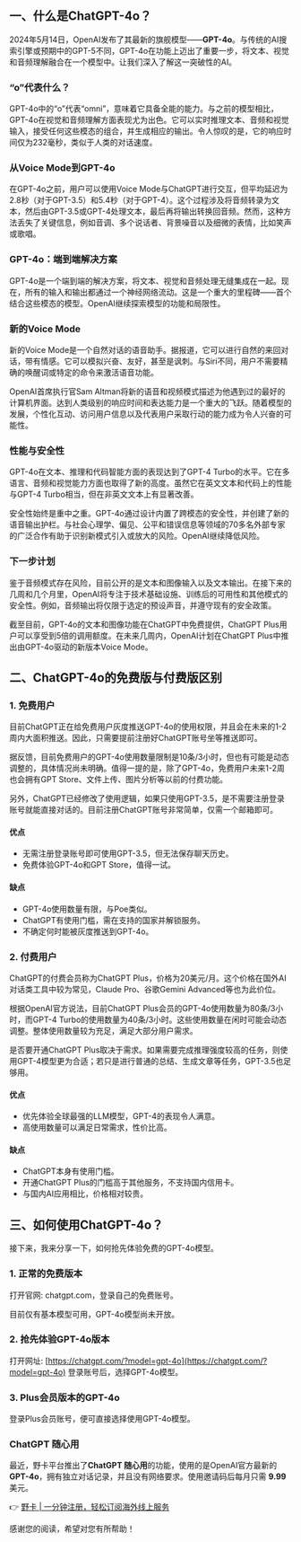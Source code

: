 ## 一、什么是ChatGPT-4o？

2024年5月14日，OpenAI发布了其最新的旗舰模型——**GPT-4o**。与传统的AI搜索引擎或预期中的GPT-5不同，GPT-4o在功能上迈出了重要一步，将文本、视觉和音频理解融合在一个模型中。让我们深入了解这一突破性的AI。

### “o”代表什么？

GPT-4o中的“o”代表“omni”，意味着它具备全能的能力。与之前的模型相比，GPT-4o在视觉和音频理解方面表现尤为出色。它可以实时推理文本、音频和视觉输入，接受任何这些模态的组合，并生成相应的输出。令人惊叹的是，它的响应时间仅为232毫秒，类似于人类的对话速度。

### 从Voice Mode到GPT-4o

在GPT-4o之前，用户可以使用Voice Mode与ChatGPT进行交互，但平均延迟为2.8秒（对于GPT-3.5）和5.4秒（对于GPT-4）。这个过程涉及将音频转录为文本，然后由GPT-3.5或GPT-4处理文本，最后再将输出转换回音频。然而，这种方法丢失了关键信息，例如音调、多个说话者、背景噪音以及细微的表情，比如笑声或歌唱。

### GPT-4o：端到端解决方案

GPT-4o是一个端到端的解决方案，将文本、视觉和音频处理无缝集成在一起。现在，所有的输入和输出都通过一个神经网络流动。这是一个重大的里程碑——首个结合这些模态的模型。OpenAI继续探索模型的功能和局限性。

### 新的Voice Mode

新的Voice Mode是一个自然对话的语音助手。据报道，它可以进行自然的来回对话，带有情感。它可以模拟兴奋、友好，甚至是讽刺。与Siri不同，用户不需要精确的唤醒词或特定的命令来激活语音功能。

OpenAI首席执行官Sam Altman将新的语音和视频模式描述为他遇到过的最好的计算机界面。达到人类级别的响应时间和表达能力是一个重大的飞跃。随着模型的发展，个性化互动、访问用户信息以及代表用户采取行动的能力成为令人兴奋的可能性。

### 性能与安全性

GPT-4o在文本、推理和代码智能方面的表现达到了GPT-4 Turbo的水平。它在多语言、音频和视觉能力方面也取得了新的高度。虽然它在英文文本和代码上的性能与GPT-4 Turbo相当，但在非英文文本上有显著改善。

安全性始终是重中之重。GPT-4o通过设计内置了跨模态的安全性，并创建了新的语音输出护栏。与社会心理学、偏见、公平和错误信息等领域的70多名外部专家的广泛合作有助于识别新模式引入或放大的风险。OpenAI继续降低风险。

### 下一步计划

鉴于音频模式存在风险，目前公开的是文本和图像输入以及文本输出。在接下来的几周和几个月里，OpenAI将专注于技术基础设施、训练后的可用性和其他模式的安全性。例如，音频输出将仅限于选定的预设声音，并遵守现有的安全政策。

截至目前，GPT-4o的文本和图像功能在ChatGPT中免费提供，ChatGPT Plus用户可以享受到5倍的调用额度。在未来几周内，OpenAI计划在ChatGPT Plus中推出由GPT-4o驱动的新版本Voice Mode。

## 二、ChatGPT-4o的免费版与付费版区别

### 1. 免费用户

目前ChatGPT正在给免费用户灰度推送GPT-4o的使用权限，并且会在未来的1-2周内大面积推送。因此，只需要提前注册好ChatGPT账号坐等推送即可。

据反馈，目前免费用户的GPT-4o使用数量限制是10条/3小时，但也有可能是动态调整的，具体情况尚未明确。值得一提的是，除了GPT-4o，免费用户未来1-2周也会拥有GPT Store、文件上传、图片分析等以前的付费功能。

另外，ChatGPT已经修改了使用逻辑，如果只使用GPT-3.5，是不需要注册登录账号就能直接对话的。目前注册ChatGPT账号非常简单，仅需一个邮箱即可。

#### 优点

- 无需注册登录账号即可使用GPT-3.5，但无法保存聊天历史。
- 免费体验GPT-4o和GPT Store，值得一试。

#### 缺点

- GPT-4o使用数量有限，与Poe类似。
- ChatGPT有使用门槛，需在支持的国家并解锁服务。
- 不确定何时能被灰度推送到GPT-4o。

### 2. 付费用户

ChatGPT的付费会员称为ChatGPT Plus，价格为20美元/月。这个价格在国外AI对话类工具中较为常见，Claude Pro、谷歌Gemini Advanced等也为此价位。

根据OpenAI官方说法，目前ChatGPT Plus会员的GPT-4o使用数量为80条/3小时，而GPT-4 Turbo的使用数量为40条/3小时。这些使用数量在闲时可能会动态调整。整体使用数量较为充足，满足大部分用户需求。

是否要开通ChatGPT Plus取决于需求。如果需要完成推理强度较高的任务，则使用GPT-4模型更为合适；若只是进行普通的总结、生成文章等任务，GPT-3.5也足够用。

#### 优点

- 优先体验全球最强的LLM模型，GPT-4的表现令人满意。
- 高使用数量可以满足日常需求，性价比高。

#### 缺点

- ChatGPT本身有使用门槛。
- 开通ChatGPT Plus的门槛高于其他服务，不支持国内信用卡。
- 与国内AI应用相比，价格相对较贵。

## 三、如何使用ChatGPT-4o？

接下来，我来分享一下，如何抢先体验免费的GPT-4o模型。

### 1. 正常的免费版本

打开官网: chatgpt.com，登录自己的免费账号。

目前仅有基本模型可用，GPT-4o模型尚未开放。

### 2. 抢先体验GPT-4o版本

打开网址: [https://chatgpt.com/?model=gpt-4o](https://chatgpt.com/?model=gpt-4o) 登录账号后，选择GPT-4o模型。

### 3. Plus会员版本的GPT-4o

登录Plus会员账号，便可直接选择使用GPT-4o模型。

### ChatGPT 随心用

最近，野卡平台推出了**ChatGPT 随心用**的功能，使用的是OpenAI官方最新的**GPT-4o**，拥有独立对话记录，并且没有网络要求。使用邀请码后每月只需 **9.99** 美元。

👉 [野卡 | 一分钟注册，轻松订阅海外线上服务](https://bit.ly/bewildcard)

感谢您的阅读，希望对您有所帮助！